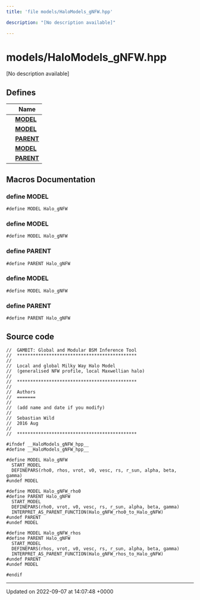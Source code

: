 ```yaml
---
title: 'file models/HaloModels_gNFW.hpp'

description: "[No description available]"

---
```


# models/HaloModels_gNFW.hpp

[No description available]

## Defines

|                | Name           |
| -------------- | -------------- |
|  | **[MODEL](/documentation/code/files/halomodels__gnfw_8hpp/#define-model)**  |
|  | **[MODEL](/documentation/code/files/halomodels__gnfw_8hpp/#define-model)**  |
|  | **[PARENT](/documentation/code/files/halomodels__gnfw_8hpp/#define-parent)**  |
|  | **[MODEL](/documentation/code/files/halomodels__gnfw_8hpp/#define-model)**  |
|  | **[PARENT](/documentation/code/files/halomodels__gnfw_8hpp/#define-parent)**  |




## Macros Documentation

### define MODEL

```
#define MODEL Halo_gNFW
```


### define MODEL

```
#define MODEL Halo_gNFW
```


### define PARENT

```
#define PARENT Halo_gNFW
```


### define MODEL

```
#define MODEL Halo_gNFW
```


### define PARENT

```
#define PARENT Halo_gNFW
```


## Source code

```
//  GAMBIT: Global and Modular BSM Inference Tool
//  *********************************************
//
//  Local and global Milky Way Halo Model 
//  (generalised NFW profile, local Maxwellian halo)
//
//  *********************************************
//
//  Authors
//  =======
//
//  (add name and date if you modify)
//
//  Sebastian Wild
//  2016 Aug
//
//  *********************************************

#ifndef __HaloModels_gNFW_hpp__
#define __HaloModels_gNFW_hpp__

#define MODEL Halo_gNFW
  START_MODEL
  DEFINEPARS(rho0, rhos, vrot, v0, vesc, rs, r_sun, alpha, beta, gamma)
#undef MODEL

#define MODEL Halo_gNFW_rho0
#define PARENT Halo_gNFW
  START_MODEL
  DEFINEPARS(rho0, vrot, v0, vesc, rs, r_sun, alpha, beta, gamma)
  INTERPRET_AS_PARENT_FUNCTION(Halo_gNFW_rho0_to_Halo_gNFW)
#undef PARENT
#undef MODEL

#define MODEL Halo_gNFW_rhos
#define PARENT Halo_gNFW
  START_MODEL
  DEFINEPARS(rhos, vrot, v0, vesc, rs, r_sun, alpha, beta, gamma)
  INTERPRET_AS_PARENT_FUNCTION(Halo_gNFW_rhos_to_Halo_gNFW)
#undef PARENT
#undef MODEL

#endif
```


-------------------------------

Updated on 2022-09-07 at 14:07:48 +0000
